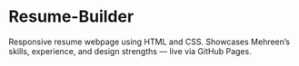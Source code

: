 # Resume-Builder
Responsive resume webpage using HTML and CSS. Showcases Mehreen’s skills, experience, and design strengths — live via GitHub Pages.
